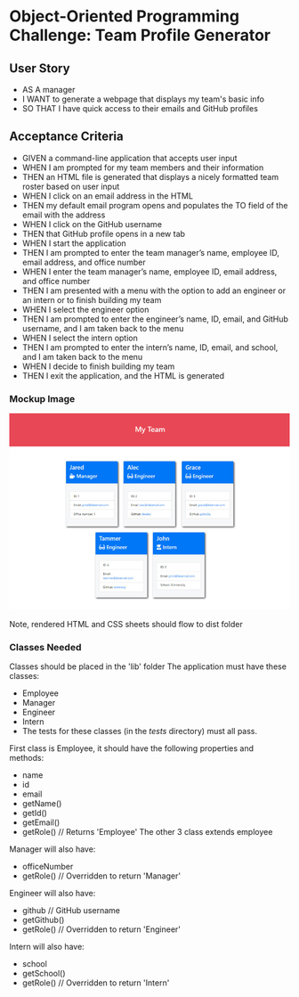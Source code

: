 # Object-Oriented Programming Challenge: Team Profile Generator

## User Story
- AS A manager
- I WANT to generate a webpage that displays my team's basic info
- SO THAT I have quick access to their emails and GitHub profiles

## Acceptance Criteria
- GIVEN a command-line application that accepts user input
- WHEN I am prompted for my team members and their information
- THEN an HTML file is generated that displays a nicely formatted team roster based on user input
- WHEN I click on an email address in the HTML
- THEN my default email program opens and populates the TO field of the email with the address
- WHEN I click on the GitHub username
- THEN that GitHub profile opens in a new tab
- WHEN I start the application
- THEN I am prompted to enter the team manager’s name, employee ID, email address, and office number
- WHEN I enter the team manager’s name, employee ID, email address, and office number
- THEN I am presented with a menu with the option to add an engineer or an intern or to finish building my team
- WHEN I select the engineer option
- THEN I am prompted to enter the engineer’s name, ID, email, and GitHub username, and I am taken back to the menu
- WHEN I select the intern option
- THEN I am prompted to enter the intern’s name, ID, email, and school, and I am taken back to the menu
- WHEN I decide to finish building my team
- THEN I exit the application, and the HTML is generated

### Mockup Image
![mockup image](./src/mockup.png)  

Note, rendered HTML and CSS sheets should flow to dist folder

### Classes Needed
Classes should be placed in the 'lib' folder
The application must have these classes: 
- Employee
- Manager 
- Engineer
- Intern
- The tests for these classes (in the _tests_ directory) must all pass.

First class is Employee, it should have the following properties and methods:
- name
- id
- email
- getName()
- getId()
- getEmail()
- getRole() // Returns 'Employee'
The other 3 class extends employee

Manager will also have:
- officeNumber
- getRole() // Overridden to return 'Manager'  

Engineer will also have:
- github // GitHub username
- getGithub()
- getRole() // Overridden to return 'Engineer'  

Intern will also have:
- school
- getSchool()
- getRole() // Overridden to return 'Intern'

